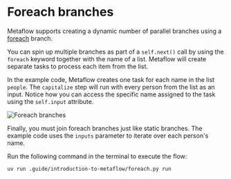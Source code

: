# Foreach branches

Metaflow supports creating a dynamic number of parallel branches using a [foreach](https://docs.metaflow.org/metaflow/basics#foreach) branch. 

You can spin up multiple branches as part of a `self.next()` call by using the `foreach` keyword together with the name of a list. Metaflow will create separate tasks to process each item from the list.

In the example code, Metaflow creates one task for each name in the list `people`. The `capitalize` step will run with every person from the list as an input. Notice how you can access the specific name assigned to the task using the `self.input` attribute.

![Foreach branches](.guide/introduction-to-metaflow/images/foreach.png)

Finally, you must join foreach branches just like static branches. The example code uses the `inputs` parameter to iterate over each person's name.

Run the following command in the terminal to execute the flow:

```shell
uv run .guide/introduction-to-metaflow/foreach.py run
```



